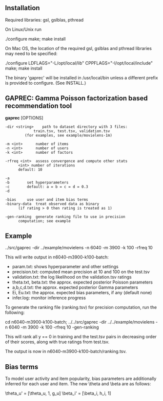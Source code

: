 Installation
------------

Required libraries: gsl, gslblas, pthread

On Linux/Unix run

 ./configure
 make; make install

On Mac OS, the location of the required gsl, gslblas and pthread
libraries may need to be specified:

 ./configure LDFLAGS="-L/opt/local/lib" CPPFLAGS="-I/opt/local/include"
 make; make install

The binary 'gaprec' will be installed in /usr/local/bin unless a
different prefix is provided to configure. (See INSTALL.)

GAPREC: Gamma Poisson factorization based recommendation tool
--------------------------------------------------------------

**gaprec** [OPTIONS]

    -dir <string>    path to dataset directory with 3 files:
           	     train.tsv, test.tsv, validation.tsv
		     (for examples, see example/movielens-1m)
 
    -m <int>	  number of items
    -n <int>	  number of users
    -k <int>	  number of factors
   
    -rfreq <int>  assess convergence and compute other stats 
   		  <int> number of iterations
		  default: 10

    -a
    -b		  set hyperparameters
    -c		  default: a = b = c = d = 0.3
    -d

    -bias	  use user and item bias terms
    -binary-data  treat observed data as binary
   		  (if rating > 0 then rating is treated as 1)

    -gen-ranking  generate ranking file to use in precision 
   		  computation; see example		  


Example
--------

../src/gaprec -dir ../example/movielens -n 6040 -m 3900  -k 100 -rfreq 10

This will write output in n6040-m3900-k100-batch:

* param.txt: shows hyperparameter and other settings
* precision.txt: computed mean precision at 10 and 100 on the test.tsv
* validation.txt: the log likelihood on the validation.tsv ratings
* theta.txt, beta.txt: the approx. expected posterior Poisson parameters
* a,b,c,d.txt: the approx. expected posterior Gamma parameters
* Ei, Eu.txt: the approx. expected bias parameters, if any (default none)
* infer.log: monitor inference progress

To generate the ranking file (ranking.tsv) for precision computation,
run the following:

cd n6040-m3900-k100-batch;
../../src/gaprec -dir ../../example/movielens -n 6040 -m 3900  -k 100 -rfreq 10 -gen-ranking

This will rank all y == 0 in training and the test.tsv pairs in
decreasing order of their scores, along with true ratings from
test.tsv.

The output is now in n6040-m3900-k100-batch/ranking.tsv.

Bias terms
----------

To model user activity and item popularity, bias parameters are
additionally inferred for each user and item. The new \theta and \beta
are as follows:
    		  
\theta_u' = [\theta_u, 1, g_u]
\beta_i' =  [\beta_i, h_i, 1]   


